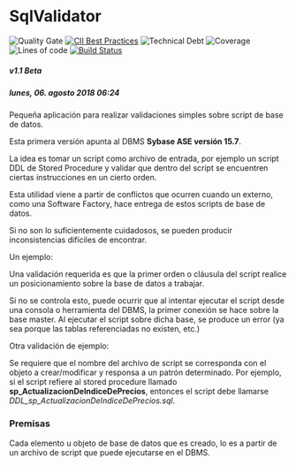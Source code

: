 # SqlValidator

![Quality Gate](https://sonarcloud.io/api/project_badges/measure?project=fjspitz_SqlValidator&metric=alert_status)
[![CII Best Practices](https://bestpractices.coreinfrastructure.org/projects/2276/badge)](https://bestpractices.coreinfrastructure.org/projects/2276)
![Technical Debt](https://sonarcloud.io/api/project_badges/measure?project=fjspitz_SqlValidator&metric=sqale_index)
![Coverage](https://sonarcloud.io/api/project_badges/measure?project=fjspitz_SqlValidator&metric=coverage)
![Lines of code](https://sonarcloud.io/api/project_badges/measure?project=fjspitz_SqlValidator&metric=ncloc)
[![Build Status](https://travis-ci.org/fjspitz/SqlValidator.svg?branch=develop)](https://travis-ci.org/fjspitz/SqlValidator)

##### v1.1 Beta

##### lunes, 06. agosto 2018 06:24 

Pequeña aplicación para realizar validaciones simples sobre script de base de datos.

Esta primera versión apunta al DBMS **Sybase ASE versión 15.7**.

La idea es tomar un script como archivo de entrada, por ejemplo un script DDL de Stored Procedure y validar que dentro del script se encuentren ciertas instrucciones en un cierto orden.

Esta utilidad viene a partir de conflictos que ocurren cuando un externo, como una Software Factory, hace entrega de estos scripts de base de datos.

Si no son lo suficientemente cuidadosos, se pueden producir inconsistencias difíciles de encontrar.

Un ejemplo:

Una validación requerida es que la primer orden o cláusula del script realice un posicionamiento sobre la base de datos a trabajar.

Si no se controla esto, puede ocurrir que al intentar ejecutar el script desde una consola o herramienta del DBMS, la primer conexión se hace sobre la base master. Al ejecutar el script sobre dicha base, se produce un error (ya sea porque las tablas referenciadas no existen, etc.)

Otra validación de ejemplo:

Se requiere que el nombre del archivo de script se corresponda con el objeto a crear/modificar y responsa a un patrón determinado. Por ejemplo, si el script refiere al stored procedure llamado **sp_ActualizacionDeIndiceDePrecios**, entonces el script debe llamarse *DDL_sp_ActualizacionDeIndiceDePrecios.sql*.

### Premisas

Cada elemento u objeto de base de datos que es creado, lo es a partir de un archivo de script que puede ejecutarse en el DBMS.

